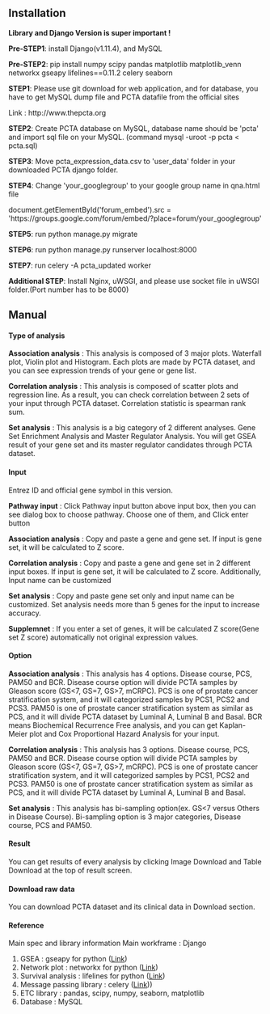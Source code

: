 <h2>Installation</h2>
<p><b>Library and Django Version is super important !</b></p>
<p><b>Pre-STEP1</b>: install Django(v1.11.4), and MySQL</p>
<p><b>Pre-STEP2</b>: pip install numpy scipy pandas matplotlib matplotlib_venn networkx gseapy lifelines==0.11.2 celery seaborn</p>

<p><b>STEP1</b>: Please use git download for web application, and for database, you have to get MySQL dump file and PCTA datafile from the official sites</p>
Link : http://www.thepcta.org
<p><b>STEP2</b>: Create PCTA database on MySQL, database name should be 'pcta' and import sql file on your MySQL.
(command mysql -uroot -p pcta < pcta.sql)</p>
<p><b>STEP3</b>: Move pcta_expression_data.csv to 'user_data' folder in your downloaded PCTA django folder.</p>
<p><b>STEP4</b>: Change 'your_googlegroup' to your google group name in qna.html file</p>
<p>document.getElementById('forum_embed').src = 'https://groups.google.com/forum/embed/?place=forum/your_googlegroup'<p>
<p><b>STEP5</b>: run python manage.py migrate</p>
<p><b>STEP6</b>: run python manage.py runserver localhost:8000</p>
<p><b>STEP7</b>: run celery -A pcta_updated worker</p>

<p><b>Additional STEP</b>: Install Nginx, uWSGI, and please use socket file in uWSGI folder.(Port number has to be 8000)</p>

<h2>Manual</h2>
        <h4>Type of analysis</h4>
        <p><b>Association analysis</b> : This analysis is composed of 3 major plots. Waterfall plot, Violin plot and Histogram. Each plots are made by PCTA dataset, and you can see expression trends of your gene or gene list.</p>
        <p><b>Correlation analysis</b> : This analysis is composed of scatter plots and regression line. As a result, you can check correlation between 2 sets of your input through PCTA dataset. Correlation statistic is spearman rank sum.</p>
        <p><b>Set analysis</b> : This analysis is a big category of 2 different analyses. Gene Set Enrichment Analysis and Master Regulator Analysis. You will get GSEA result of your gene set and its master regulator candidates through PCTA dataset.</p>

<h4>Input</h4>
        <p>Entrez ID and official gene symbol in this version.</p>
        <p><b>Pathway input</b> : Click Pathway input button above input box, then you can see dialog box to choose pathway. Choose one of them, and Click enter button</p>
        <p><b>Association analysis</b> : Copy and paste a gene and gene set. If input is gene set, it will be calculated to Z score.</p>
        <p><b>Correlation analysis</b> : Copy and paste a gene and gene set in 2 different input boxes. If input is gene set, it will be calculated to Z score. Additionally, Input name can be customized</p>
        <p><b>Set analysis</b> : Copy and paste gene set only and input name can be customized. Set analysis needs more than 5 genes for the input to increase accuracy.</p>
        <p><b>Supplemnet</b> : If you enter a set of genes, it will be calculated Z score(Gene set Z score) automatically not original expression values.</p>

<h4>Option</h4>
        <p><b>Association analysis</b> : This analysis has 4 options. Disease course, PCS, PAM50 and BCR. Disease course option will divide PCTA samples by Gleason score (GS<7, GS=7, GS>7, mCRPC). PCS is one of prostate cancer stratification system, and it will categorized samples by PCS1, PCS2 and PCS3. PAM50 is one of prostate cancer stratification system as similar as PCS, and it will divide PCTA dataset by Luminal A, Luminal B and Basal. BCR means Biochemical Recurrence Free analysis, and you can get Kaplan-Meier plot and Cox Proportional Hazard Analysis for your input.</p>
        <p><b>Correlation analysis</b> : This analysis has 3 options. Disease course, PCS, PAM50 and BCR. Disease course option will divide PCTA samples by Gleason score (GS<7, GS=7, GS>7, mCRPC). PCS is one of prostate cancer stratification system, and it will categorized samples by PCS1, PCS2 and PCS3. PAM50 is one of prostate cancer stratification system as similar as PCS, and it will divide PCTA dataset by Luminal A, Luminal B and Basal.</p>
        <p><b>Set analysis</b> : This analysis has bi-sampling option(ex. GS<7 versus Others in Disease Course). Bi-sampling option is 3 major categories, Disease course, PCS and PAM50.</p>

<h4>Result</h4>
You can get results of every analysis by clicking Image Download  and Table Download at the top of result screen.

<h4>Download raw data</h4>
You can download PCTA dataset and its clinical data in Download section.

<h4>Reference</h4>

Main spec and library information
Main workframe : Django
1. GSEA : gseapy for python (<a href="http://gseapy.readthedocs.io/en/latest/">Link</a>)
2. Network plot : networkx for python (<a href="https://networkx.github.io/">Link</a>)
3. Survival analysis : lifelines for python (<a href="http://lifelines.readthedocs.io/en/latest/#">Link</a>)
4. Message passing library : celery (<a href="http://www.celeryproject.org/">Link</a>))
5. ETC library : pandas, scipy, numpy, seaborn, matplotlib
6. Database : MySQL



